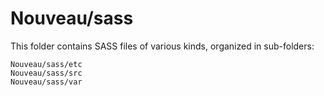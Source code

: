 # Nouveau/sass

This folder contains SASS files of various kinds, organized in sub-folders:

    Nouveau/sass/etc
    Nouveau/sass/src
    Nouveau/sass/var
